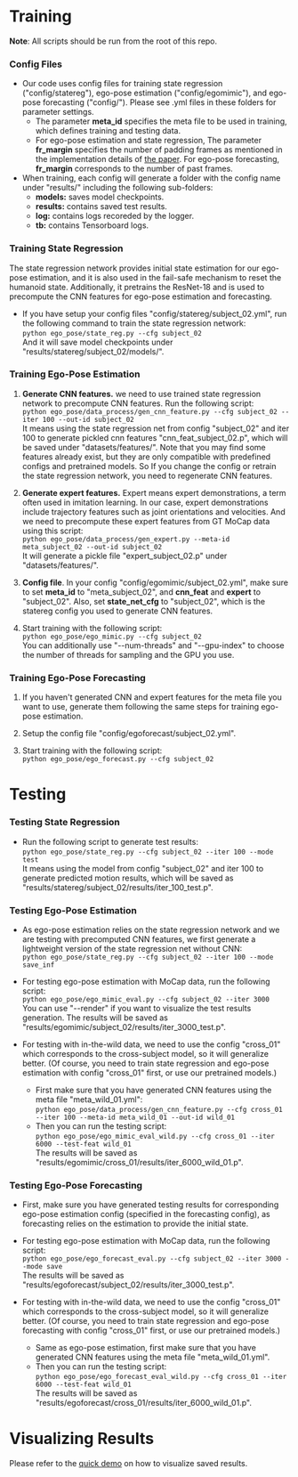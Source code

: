 # Training
**Note**: All scripts should be run from the root of this repo.
### Config Files
* Our code uses config files for training state regression  ("config/statereg"), ego-pose estimation  ("config/egomimic"), and ego-pose forecasting ("config/").
Please see .yml files in these folders for parameter settings.
    * The parameter **meta_id** specifies the meta file to be used in training, which defines training and testing data.
    * For ego-pose estimation and state regression, The parameter **fr_margin** specifies the number of padding frames as mentioned in the implementation details of [the paper](https://arxiv.org/pdf/1906.03173.pdf).
      For ego-pose forecasting, **fr_margin** corresponds to the number of past frames.
* When training, each config will generate a folder with the config name under "results/" including the following sub-folders:
    * **models:** saves model checkpoints.
    * **results:** contains saved test results.
    * **log:** contains logs recoreded by the logger.
    * **tb:** contains Tensorboard logs.
    
### Training State Regression
The state regression network provides initial state estimation for our ego-pose estimation, and it is also used in the fail-safe mechanism to reset the humanoid state.
Additionally, it pretrains the ResNet-18 and is used to precompute the CNN features for ego-pose estimation and forecasting. 

* If you have setup your config files "config/statereg/subject_02.yml", run the following command to train the state regression network:  
    ```python ego_pose/state_reg.py --cfg subject_02```  
  And it will save model checkpoints under "results/statereg/subject_02/models/".

### Training Ego-Pose Estimation
1. **Generate CNN features.** we need to use trained state regression network to precompute CNN features. Run the following script:  
    ```python ego_pose/data_process/gen_cnn_feature.py --cfg subject_02 --iter 100 --out-id subject_02```   
    It means using the state regression net from config "subject_02" and iter 100 to generate pickled cnn features "cnn_feat_subject_02.p", which will be saved under "datasets/features/".
    Note that you may find some features already exist, but they are only compatible with predefined configs and pretrained models. So If you change the config or retrain the state regression network, you need to regenerate CNN features.
    
2. **Generate expert features.** Expert means expert demonstrations, a term often used in imitation learning. 
   In our case, expert demonstrations include trajectory features such as joint orientations and velocities. And we need to precompute these expert features from GT MoCap data using this script:  
   ```python ego_pose/data_process/gen_expert.py --meta-id meta_subject_02 --out-id subject_02```   
   It will generate a pickle file "expert_subject_02.p" under "datasets/features/".
   
3. **Config file**. In your config "config/egomimic/subject_02.yml", make sure to set **meta_id** to "meta_subject_02", and **cnn_feat** and **expert** to "subject_02".
   Also, set **state_net_cfg** to "subject_02", which is the statereg config you used to generate CNN features.

4. Start training with the following script:  
   ```python ego_pose/ego_mimic.py --cfg subject_02```  
   You can additionally use "--num-threads" and "--gpu-index" to choose the number of threads for sampling and the GPU you use.
   
###  Training Ego-Pose Forecasting
1. If you haven't generated CNN and expert features for the meta file you want to use, generate them following the same steps for training ego-pose estimation.

2. Setup the config file "config/egoforecast/subject_02.yml".

3. Start training with the following script:   
   ```python ego_pose/ego_forecast.py --cfg subject_02```  
   

# Testing
### Testing State Regression
* Run the following script to generate test results:  
  ```python ego_pose/state_reg.py --cfg subject_02 --iter 100 --mode test```  
  It means using the model from config "subject_02" and iter 100 to generate predicted motion results, which will be saved as "results/statereg/subject_02/results/iter_100_test.p".
  
### Testing Ego-Pose Estimation
* As ego-pose estimation relies on the state regression network and we are testing with precomputed CNN features, we first generate a lightweight version of the state regression net without CNN:  
  ```python ego_pose/state_reg.py --cfg subject_02 --iter 100 --mode save_inf```

* For testing ego-pose estimation with MoCap data, run the following script:  
  ```python ego_pose/ego_mimic_eval.py --cfg subject_02 --iter 3000```  
  You can use "--render" if you want to visualize the test results generation. The results will be saved as "results/egomimic/subject_02/results/iter_3000_test.p".

* For testing with in-the-wild data, we need to use the config "cross_01" which corresponds to the cross-subject model, so it will generalize better. (Of course, you need to train state regression and ego-pose estimation with config "cross_01" first, or use our pretrained models.)  
    * First make sure that you have generated CNN features using the meta file "meta_wild_01.yml":  
    ```python ego_pose/data_process/gen_cnn_feature.py --cfg cross_01 --iter 100 --meta-id meta_wild_01 --out-id wild_01```  
    * Then you can run the testing script:  
    ```python ego_pose/ego_mimic_eval_wild.py --cfg cross_01 --iter 6000 --test-feat wild_01```  
    The results will be saved as "results/egomimic/cross_01/results/iter_6000_wild_01.p".
    
### Testing Ego-Pose Forecasting
* First, make sure you have generated testing results for corresponding ego-pose estimation config (specified in the forecasting config), as forecasting relies on the estimation to provide the initial state.

* For testing ego-pose estimation with MoCap data, run the following script:  
  ```python ego_pose/ego_forecast_eval.py --cfg subject_02 --iter 3000 --mode save```  
  The results will be saved as "results/egoforecast/subject_02/results/iter_3000_test.p".

* For testing with in-the-wild data, we need to use the config "cross_01" which corresponds to the cross-subject model, so it will generalize better. (Of course, you need to train state regression and ego-pose forecasting with config "cross_01" first, or use our pretrained models.)  
    * Same as ego-pose estimation, first make sure that you have generated CNN features using the meta file "meta_wild_01.yml".  
    * Then you can run the testing script:  
    ```python ego_pose/ego_forecast_eval_wild.py --cfg cross_01 --iter 6000 --test-feat wild_01```  
    The results will be saved as "results/egoforecast/cross_01/results/iter_6000_wild_01.p".
    
# Visualizing Results
Please refer to the [quick demo](https://github.com/Khrylx/EgoPose#quick-demo) on how to visualize saved results. 

